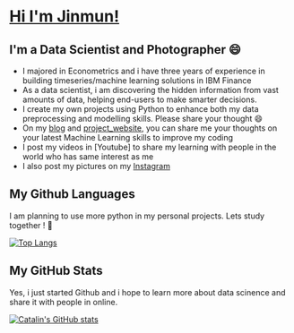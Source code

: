 # [Hi I'm Jinmun!][website]

## I'm a Data Scientist and Photographer 😄

- I majored in Econometrics and i have three years of experience in building timeseries/machine learning solutions in IBM Finance
- As a data scientist, i am discovering the hidden information from vast amounts of data, helping end-users to make smarter decisions. 
- I create my own projects using Python to enhance both my data preprocessing and modelling skills. Please share your thought 😄
- On my [blog] and [project_website], you can share me your thoughts on your latest Machine Learning skills to improve my coding 
- I post my videos in [Youtube] to share my learning with people in the world who has same interest as me
- I also post my pictures on my [Instagram][instagram]

## My Github Languages
I am planning to use more python in my personal projects. Lets study together ! 🍺

[![Top Langs](https://github-readme-stats.vercel.app/api/top-langs/?username=Jinmun-Park&theme=radical)](https://github.com/anuraghazra/github-readme-stats)

## My GitHub Stats 
Yes, i just started Github and i hope to learn more about data scinence and share it with people in online.

[![Catalin's GitHub stats](https://github-readme-stats.vercel.app/api?username=Jinmun-Park&theme=radical)](https://github.com/anuraghazra/github-readme-stats)

[blog]:https://jinmunpark.netlify.app/
[project_website]:https://ourdatapark.com/
[website]: https://github.com/Jinmun-Park
[instagram]: https://www.instagram.com/jvstudio_xy/
